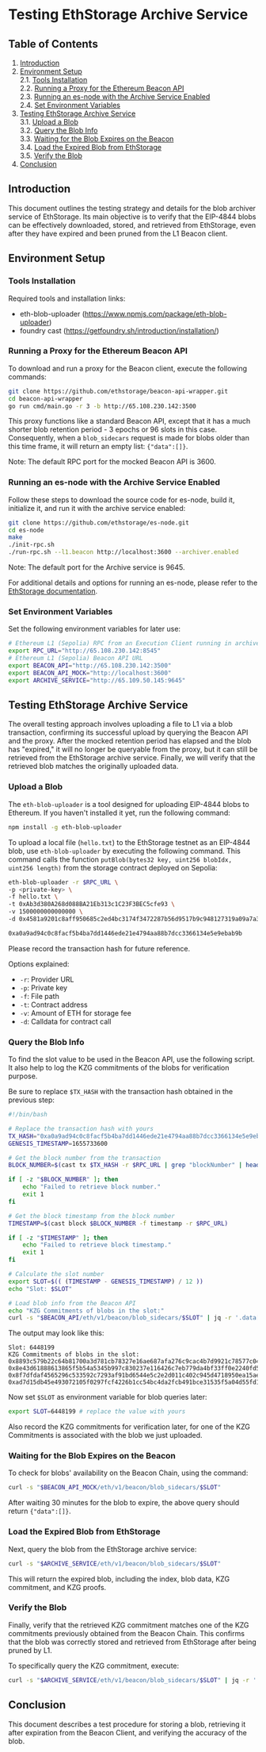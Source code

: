 # Testing EthStorage Archive Service 

## Table of Contents

1. [Introduction](#introduction)  
2. [Environment Setup](#environment-setup)  
   2.1. [Tools Installation](#tools-installation)  
   2.2. [Running a Proxy for the Ethereum Beacon API](#running-a-proxy-for-the-ethereum-beacon-api)  
   2.3. [Running an es-node with the Archive Service Enabled](#running-an-es-node-with-the-archive-service-enabled)  
   2.4. [Set Environment Variables](#set-environment-variables)  
3. [Testing EthStorage Archive Service](#testing-ethstorage-archive-service)  
   3.1. [Upload a Blob](#upload-a-blob)  
   3.2. [Query the Blob Info](#query-the-blob-info)  
   3.3. [Waiting for the Blob Expires on the Beacon](#waiting-for-the-blob-expires-on-the-beacon)  
   3.4. [Load the Expired Blob from EthStorage](#load-the-expired-blob-from-ethstorage)  
   3.5. [Verify the Blob](#verify-the-blob)  
4. [Conclusion](#conclusion)  

## Introduction

This document outlines the testing strategy and details for the blob archiver service of EthStorage. Its main objective is to verify that the EIP-4844 blobs can be effectively downloaded, stored, and retrieved from EthStorage, even after they have expired and been pruned from the L1 Beacon client.

## Environment Setup

### Tools Installation

Required tools and installation links:

- eth-blob-uploader (https://www.npmjs.com/package/eth-blob-uploader)
- foundry cast (https://getfoundry.sh/introduction/installation/)

### Running a Proxy for the Ethereum Beacon API

To download and run a proxy for the Beacon client, execute the following commands:

```bash
git clone https://github.com/ethstorage/beacon-api-wrapper.git
cd beacon-api-wrapper
go run cmd/main.go -r 3 -b http://65.108.230.142:3500
```

This proxy functions like a standard Beacon API, except that it has a much shorter blob retention period - 3 epochs or 96 slots in this case. Consequently, when a `blob_sidecars` request is made for blobs older than this time frame, it will return an empty list: `{"data":[]}`.

Note: The default RPC port for the mocked Beacon API is 3600.

### Running an es-node with the Archive Service Enabled

Follow these steps to download the source code for es-node, build it, initialize it, and run it with the archive service enabled:

```bash
git clone https://github.com/ethstorage/es-node.git
cd es-node 
make
./init-rpc.sh
./run-rpc.sh --l1.beacon http://localhost:3600 --archiver.enabled
```

Note: The default port for the Archive service is 9645.

For additional details and options for running an es-node, please refer to the [EthStorage documentation](https://docs.ethstorage.io/storage-provider-guide/tutorials).

### Set Environment Variables

Set the following environment variables for later use:

```bash
# Ethereum L1 (Sepolia) RPC from an Execution Client running in archive mode
export RPC_URL="http://65.108.230.142:8545" 
# Ethereum L1 (Sepolia) Beacon API URL
export BEACON_API="http://65.108.230.142:3500"
export BEACON_API_MOCK="http://localhost:3600"
export ARCHIVE_SERVICE="http://65.109.50.145:9645"
```

## Testing EthStorage Archive Service

The overall testing approach involves uploading a file to L1 via a blob transaction, confirming its successful upload by querying the Beacon API and the proxy. After the mocked retention period has elapsed and the blob has "expired," it will no longer be queryable from the proxy, but it can still be retrieved from the EthStorage archive service. Finally, we will verify that the retrieved blob matches the originally uploaded data.

### Upload a Blob

The `eth-blob-uploader` is a tool designed for uploading EIP-4844 blobs to Ethereum. If you haven't installed it yet, run the following command:

```bash
npm install -g eth-blob-uploader
```

To upload a local file (`hello.txt`) to the EthStorage testnet as an EIP-4844 blob, use `eth-blob-uploader` by executing the following command. This command calls the function `putBlob(bytes32 key, uint256 blobIdx, uint256 length)` from the storage contract deployed on Sepolia:

```bash
eth-blob-uploader -r $RPC_URL \
-p <private-key> \
-f hello.txt \
-t 0xAb3d380A268d088BA21Eb313c1C23F3BEC5cfe93 \
-v 1500000000000000 \
-d 0x4581a9201c8aff950685c2ed4bc3174f3472287b56d9517b9c948127319a09a7a36deac800000000000000000000000000000000000000000000000000000000000000000000000000000000000000000000000000000000000000000000000000020000

0xa0a9ad94c0c8facf5b4ba7dd1446ede21e4794aa88b7dcc3366134e5e9ebab9b
```

Please record the transaction hash for future reference.

Options explained:

- `-r`: Provider URL
- `-p`: Private key
- `-f`: File path
- `-t`: Contract address
- `-v`: Amount of ETH for storage fee
- `-d`: Calldata for contract call

### Query the Blob Info

To find the slot value to be used in the Beacon API, use the following script. It also help to log the KZG commitments of the blobs for verification purpose.

Be sure to replace `$TX_HASH` with the transaction hash obtained in the previous step:

```bash
#!/bin/bash

# Replace the transaction hash with yours
TX_HASH="0xa0a9ad94c0c8facf5b4ba7dd1446ede21e4794aa88b7dcc3366134e5e9ebab9b"
GENESIS_TIMESTAMP=1655733600

# Get the block number from the transaction
BLOCK_NUMBER=$(cast tx $TX_HASH -r $RPC_URL | grep "blockNumber" | head -n 1 | awk '{print $2}')

if [ -z "$BLOCK_NUMBER" ]; then
    echo "Failed to retrieve block number."
    exit 1
fi

# Get the block timestamp from the block number
TIMESTAMP=$(cast block $BLOCK_NUMBER -f timestamp -r $RPC_URL)

if [ -z "$TIMESTAMP" ]; then
    echo "Failed to retrieve block timestamp."
    exit 1
fi

# Calculate the slot number
export SLOT=$(( (TIMESTAMP - GENESIS_TIMESTAMP) / 12 ))
echo "Slot: $SLOT"

# Load blob info from the Beacon API
echo "KZG Commitments of blobs in the slot:"
curl -s "$BEACON_API/eth/v1/beacon/blob_sidecars/$SLOT" | jq -r '.data[].kzg_commitment'
```

The output may look like this:

```log
Slot: 6448199
KZG Commitments of blobs in the slot:
0x8893c579b22c64b81700a3d781cb78327e16ae687afa276c9cac4b7d9921c78577c0461e223ad3ca6663f6898fdf8e96
0x8e43d61888613865f5b54a5345b997c830237e116426c7eb779da4bf33ff0e2240fd56a54291607d5c52212f53842f23
0x8f7dfdaf4565296c533592c7293af91bd6544e5c2e2d011c402c945d4718950ea15ae1c0fc4f241416e5a9ade9ea748e
0xad7d15db45e493072105f0297fcf4226b1cc54bc4da2fcb491bce31535f5a04d55fd1ed1e728a732189d3dc7cffc8014
```

Now set `$SLOT` as environment variable for blob queries later:
```bash
export SLOT=6448199 # replace the value with yours
```

Also record the KZG commitments for verification later, for one of the KZG Commitments is associated with the blob we just uploaded.

### Waiting for the Blob Expires on the Beacon

To check for blobs' availability on the Beacon Chain, using the command:

```bash
curl -s "$BEACON_API_MOCK/eth/v1/beacon/blob_sidecars/$SLOT"
```

After waiting 30 minutes for the blob to expire, the above query should return `{"data":[]}`.


### Load the Expired Blob from EthStorage

Next, query the blob from the EthStorage archive service:

```bash
curl -s "$ARCHIVE_SERVICE/eth/v1/beacon/blob_sidecars/$SLOT"
```

This will return the expired blob, including the index, blob data, KZG commitment, and KZG proofs.

### Verify the Blob

Finally, verify that the retrieved KZG commitment matches one of the KZG commitments previously obtained from the Beacon Chain. This confirms that the blob was correctly stored and retrieved from EthStorage after being pruned by L1.

To specifically query the KZG commitment, execute:

```bash
curl -s "$ARCHIVE_SERVICE/eth/v1/beacon/blob_sidecars/$SLOT" | jq -r '.data[].kzg_commitment'
```

## Conclusion

This document describes a test procedure for storing a blob, retrieving it after expiration from the Beacon Client, and verifying the accuracy of the blob.
